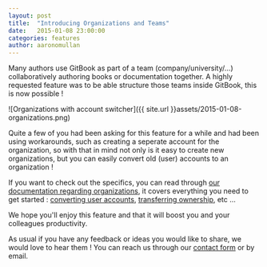 ```yaml
---
layout: post
title:  "Introducing Organizations and Teams"
date:   2015-01-08 23:00:00
categories: features
author: aaronomullan
---
```


Many authors use GitBook as part of a team (company/university/...) collaboratively authoring books or documentation together. A highly requested feature was to be able structure those teams inside GitBook, this is now possible !

<!-- more -->

![Organizations with account switcher]({{ site.url }}assets/2015-01-08-organizations.png)

Quite a few of you had been asking for this feature for a while and had been using workarounds, such as creating a seperate account for the organization, so with that in mind not only is it easy to create new organizations, but you can easily convert old (user) accounts to an organization !

If you want to check out the specifics, you can read through [our documentation regarding organizations](http://help.gitbook.io/platform/organizations/README.html), it covers everything you need to get started : [converting user accounts](http://help.gitbook.io/platform/organizations/convert.html), [transferring ownership](http://help.gitbook.io/platform/organizations/ownership.html), etc ...

We hope you'll enjoy this feature and that it will boost you and your colleagues productivity.

As usual if you have any feedback or ideas you would like to share, we would love to hear them !
You can reach us through our [contact form](https://www.gitbook.com/contact) or by email.
